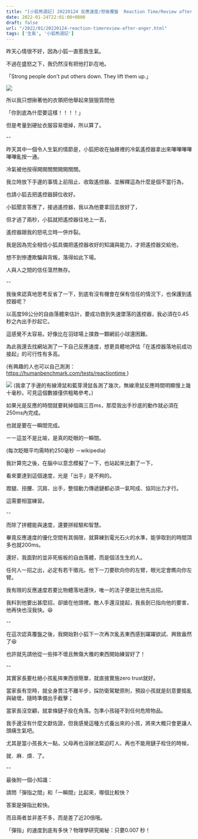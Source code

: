 ```yaml
---
title: "[小狐熊週記] 20220124 反應速度/怒後覆盤  Reaction Time/Review after anger"
date: 2022-01-24T22:01:00+0800
draft: false
url: "/2022/01/20220124-reaction-timereview-after-anger.html"
tags: ['生氣', '小狐熊週記']
---
```


昨天心情很不好，因為小狐一直惹我生氣。

不過在盛怒之下，我仍然沒有把他打趴在地。




「Strong people don't put others down. They lift them up.」



![](https://blogger.googleusercontent.com/img/b/R29vZ2xl/AVvXsEjWSXXF3psRgew9zXgxV-VoLpvG1vUuCYjSId7P0bpyRadQ81T_rOVISIFSiC4K8hHvPzxc89VjjTLMVu5iC5lKVhzpJhpgM8y-oVLws7_YVIUBU2vKDUXL3TTsku9HiqqZCNp91GUxQNE/w400-h400/image.png)



所以我只想揪著他的衣領把他舉起來狠狠質問他

「你到底為什麼要這樣！！！！」




但是考量到硬扯衣服容易壞掉，所以算了。




--

昨天其中一個令人生氣的情節是，小狐把收在抽屜裡的冷氣遙控器拿出來嗶嗶嗶嗶嗶嗶亂按一通。

冷氣被他按得開開關關開開關關。

我立時放下手邊的事情上前阻止、收取遙控器、並解釋這為什麼是個不當行為，

也請小狐去把遙控器歸位收好。

小狐聞言答應了，接過遙控器，我以為他要拿回去放好了，

但才過了兩秒，小狐就把遙控器往地上一丟，

遙控器跟我的怒吼立時一併炸裂。




我是因為完全相信小狐具備把遙控器收好的知識與能力，才把遙控器交給他，

想不到慘遭欺騙與背叛，落得如此下場。

人與人之間的信任蕩然無存。

--

我後來認真地思考反省了一下，到底有沒有機會在保有信任的情況下，也保護到遙控器呢？




以高度98公分的自由落體來估計，要成功救到失速墜落的遙控器，我必須在0.45秒之內出手抄起它。

這感覺不太容易。好像比在羽球場上撲救一顆網前小球還困難。




為此我還去找網站測了一下自己反應速度，想更具體地評估「在遙控器落地前成功接起」的可行性有多高。

(有興趣的人也可以自己測測：https://humanbenchmark.com/tests/reactiontime )



![](https://blogger.googleusercontent.com/img/b/R29vZ2xl/AVvXsEidN6IuSfwUkXsF0RvJbi1kEVp2Le12fKoD7FvweV2GqVFSH2eTqOBuXM6wEwPjAnHp32H5IolC9koKWzJdGxTWWKp_E5aWUlFZTVTaD33BZc4TNsw89Zch0Hdmd1LTBjO-dI20QjN-gIY/)
(我拿了手邊的有線滑鼠和藍芽滑鼠各測了幾次，無線滑鼠反應時間明顯慢上幾十毫秒。可見這個數據僅供粗略參考。)




如果光是反應的時間就要耗掉個兩三百ms，那麼我出手抄底的動作就必須在250ms內完成。

也就是要在一瞬間完成。

ーー這並不是比喻，是真的眨眼的一瞬間。

(每次眨眼平均需時約250毫秒 －wikipedia)




我計算完之後，在腦中以意念模擬了一下，也站起來比劃了一下，

看來要達到這個速度，光是「出手」是不夠的。

蹬腿、扭腰、沉肩、出手，整個動力傳遞鏈都必須一氣呵成、協同出力才行。

這需要相當練習。

--

而除了拼體能與速度，還要拼經驗和智慧。

畢竟反應速度的優化空間有其侷限，就算練到電光石火的水準，能爭取到的時間頂多也就200ms。

還好，我面對的並非死板板的自由落體，而是個活生生的人。

任何人一招之出，必定有若干徵兆。他下一刀要砍向你的左臂，眼光定會瞧向你左臂。

我有限的反應速度若要比物體落地還快，唯一的法子便是比他先出招。

我料到他要出甚麼招，卻搶在他頭裡。敵人手還沒提起，我長劍已指向他的要害，他再快也沒我快。😆

--

在這次認真覆盤之後，我開始對小狐下一次再次亂丟東西感到躍躍欲試、興致盎然了😆

也許就先請他從一些摔不壞且無傷大雅的東西開始練習好了！

--




其實家長要杜絕小孩亂摔東西很簡單，就直接實施zero trust就好。

當家長有空時，就全身貫注不離半步，採防衛駕駛原則，預設小孩就是刻意要搗亂與破壞，隨時準備出手截擊；

當家長沒空顧，就拿條鏈子拴在角落。包準小孩碰不到任何危險物品。




我手邊沒有什麼文獻佐證，但我感覺這種方式養出來的小孩，將來大概只會更讓人頭痛生氣吧。

尤其是當小孩長大一點，父母再也沒辦法緊迫盯人、再也不能用鏈子栓住的時候，

就．麻．煩．了。




--




最後附一個小知識：

請問「彈指之間」和「一瞬間」比起來，哪個比較快？







答案是彈指比較快。

而且兩者並非差不多，而是差了近20倍哦。




「彈指」的速度到底有多快？物理學研究揭秘：只要0.007 秒！





